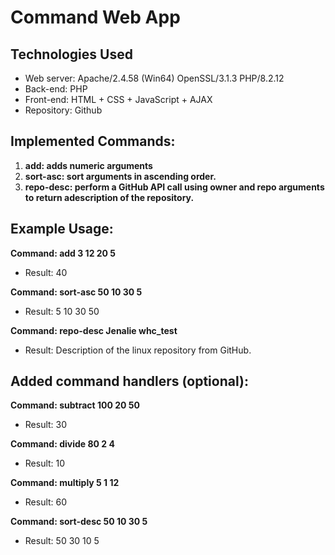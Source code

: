 # Command Web App

## Technologies Used

- Web server: Apache/2.4.58 (Win64) OpenSSL/3.1.3 PHP/8.2.12
- Back-end: PHP
- Front-end: HTML + CSS + JavaScript + AJAX
- Repository: Github

## Implemented Commands:

1. **add: adds numeric arguments**
2. **sort-asc: sort arguments in ascending order.**
3. **repo-desc: perform a GitHub API call using owner and repo arguments to return adescription of the repository.**

## Example Usage:

**Command: add 3 12 20 5**
- Result: 40
  
**Command: sort-asc 50 10 30 5**
- Result: 5 10 30 50
  
**Command: repo-desc Jenalie whc_test**
- Result: Description of the linux repository from GitHub.

## Added command handlers (optional):

**Command: subtract 100 20 50**
- Result: 30

**Command: divide 80 2 4**
- Result: 10

**Command: multiply 5 1 12**
- Result: 60

**Command: sort-desc 50 10 30 5**
- Result: 50 30 10 5
